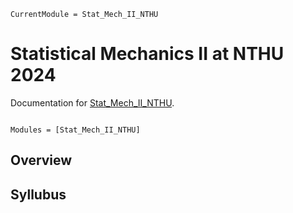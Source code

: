 ```@meta
CurrentModule = Stat_Mech_II_NTHU
```

# Statistical Mechanics II at NTHU 2024

Documentation for [Stat_Mech_II_NTHU](https://github.com/NTHU-YiPing-Huang/Stat_Mech_II_NTHU.jl).

```@index
```

```@autodocs
Modules = [Stat_Mech_II_NTHU]
```

## Overview

## Syllubus